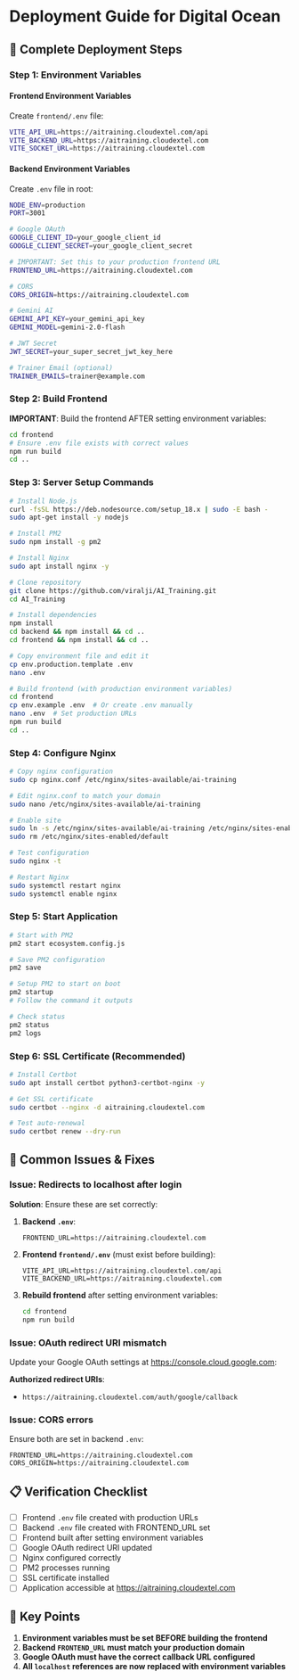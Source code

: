 # Deployment Guide for Digital Ocean

## 🚀 Complete Deployment Steps

### Step 1: Environment Variables

#### Frontend Environment Variables

Create `frontend/.env` file:
```bash
VITE_API_URL=https://aitraining.cloudextel.com/api
VITE_BACKEND_URL=https://aitraining.cloudextel.com
VITE_SOCKET_URL=https://aitraining.cloudextel.com
```

#### Backend Environment Variables

Create `.env` file in root:
```bash
NODE_ENV=production
PORT=3001

# Google OAuth
GOOGLE_CLIENT_ID=your_google_client_id
GOOGLE_CLIENT_SECRET=your_google_client_secret

# IMPORTANT: Set this to your production frontend URL
FRONTEND_URL=https://aitraining.cloudextel.com

# CORS
CORS_ORIGIN=https://aitraining.cloudextel.com

# Gemini AI
GEMINI_API_KEY=your_gemini_api_key
GEMINI_MODEL=gemini-2.0-flash

# JWT Secret
JWT_SECRET=your_super_secret_jwt_key_here

# Trainer Email (optional)
TRAINER_EMAILS=trainer@example.com
```

### Step 2: Build Frontend

**IMPORTANT**: Build the frontend AFTER setting environment variables:

```bash
cd frontend
# Ensure .env file exists with correct values
npm run build
cd ..
```

### Step 3: Server Setup Commands

```bash
# Install Node.js
curl -fsSL https://deb.nodesource.com/setup_18.x | sudo -E bash -
sudo apt-get install -y nodejs

# Install PM2
sudo npm install -g pm2

# Install Nginx
sudo apt install nginx -y

# Clone repository
git clone https://github.com/viralji/AI_Training.git
cd AI_Training

# Install dependencies
npm install
cd backend && npm install && cd ..
cd frontend && npm install && cd ..

# Copy environment file and edit it
cp env.production.template .env
nano .env

# Build frontend (with production environment variables)
cd frontend
cp env.example .env  # Or create .env manually
nano .env  # Set production URLs
npm run build
cd ..
```

### Step 4: Configure Nginx

```bash
# Copy nginx configuration
sudo cp nginx.conf /etc/nginx/sites-available/ai-training

# Edit nginx.conf to match your domain
sudo nano /etc/nginx/sites-available/ai-training

# Enable site
sudo ln -s /etc/nginx/sites-available/ai-training /etc/nginx/sites-enabled/
sudo rm /etc/nginx/sites-enabled/default

# Test configuration
sudo nginx -t

# Restart Nginx
sudo systemctl restart nginx
sudo systemctl enable nginx
```

### Step 5: Start Application

```bash
# Start with PM2
pm2 start ecosystem.config.js

# Save PM2 configuration
pm2 save

# Setup PM2 to start on boot
pm2 startup
# Follow the command it outputs

# Check status
pm2 status
pm2 logs
```

### Step 6: SSL Certificate (Recommended)

```bash
# Install Certbot
sudo apt install certbot python3-certbot-nginx -y

# Get SSL certificate
sudo certbot --nginx -d aitraining.cloudextel.com

# Test auto-renewal
sudo certbot renew --dry-run
```

## 🔧 Common Issues & Fixes

### Issue: Redirects to localhost after login

**Solution**: Ensure these are set correctly:

1. **Backend `.env`**:
   ```
   FRONTEND_URL=https://aitraining.cloudextel.com
   ```

2. **Frontend `frontend/.env`** (must exist before building):
   ```
   VITE_API_URL=https://aitraining.cloudextel.com/api
   VITE_BACKEND_URL=https://aitraining.cloudextel.com
   ```

3. **Rebuild frontend** after setting environment variables:
   ```bash
   cd frontend
   npm run build
   ```

### Issue: OAuth redirect URI mismatch

Update your Google OAuth settings at https://console.cloud.google.com:

**Authorized redirect URIs**:
- `https://aitraining.cloudextel.com/auth/google/callback`

### Issue: CORS errors

Ensure both are set in backend `.env`:
```
FRONTEND_URL=https://aitraining.cloudextel.com
CORS_ORIGIN=https://aitraining.cloudextel.com
```

## 📋 Verification Checklist

- [ ] Frontend `.env` file created with production URLs
- [ ] Backend `.env` file created with FRONTEND_URL set
- [ ] Frontend built after setting environment variables
- [ ] Google OAuth redirect URI updated
- [ ] Nginx configured correctly
- [ ] PM2 processes running
- [ ] SSL certificate installed
- [ ] Application accessible at https://aitraining.cloudextel.com

## 🎯 Key Points

1. **Environment variables must be set BEFORE building the frontend**
2. **Backend `FRONTEND_URL` must match your production domain**
3. **Google OAuth must have the correct callback URL configured**
4. **All `localhost` references are now replaced with environment variables**


